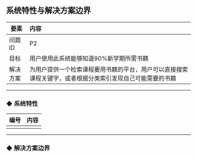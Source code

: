 

## 系统特性与解决方案边界





| 要素 | 内容 |
| --- | :--- |
| 问题ID | P2 |
| 目标 | 用户使用此系统能够知道90%新学期所需书籍 |
| 解决方案 | 为用户提供一个检索课程要用书籍的平台，用户可以直接搜索课程关键字，或者根据分类索引发现自己可能需要的书籍 |







---







### ◆ 系统特性







| 编号 | 内容 |
| --- | :--- |
|  |  |



---
### ◆ 解决方案边界


